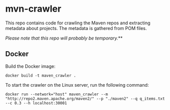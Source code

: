 # mvn-crawler
This repo contains code for crawling the Maven repos and extracting metadata about projects.
The metadata is gathered from POM files.

*Please note that this repo will probably be temporary.***

## Docker
Build the Docker image:
```
docker build -t maven_crawler .
```

To start the crawler on the Linux server, run the following command:

```
docker run --network="host" maven_crawler --m "http://repo2.maven.apache.org/maven2/" --p "./maven2" --q q_items.txt --c 0.3 --h localhost:30001
```
